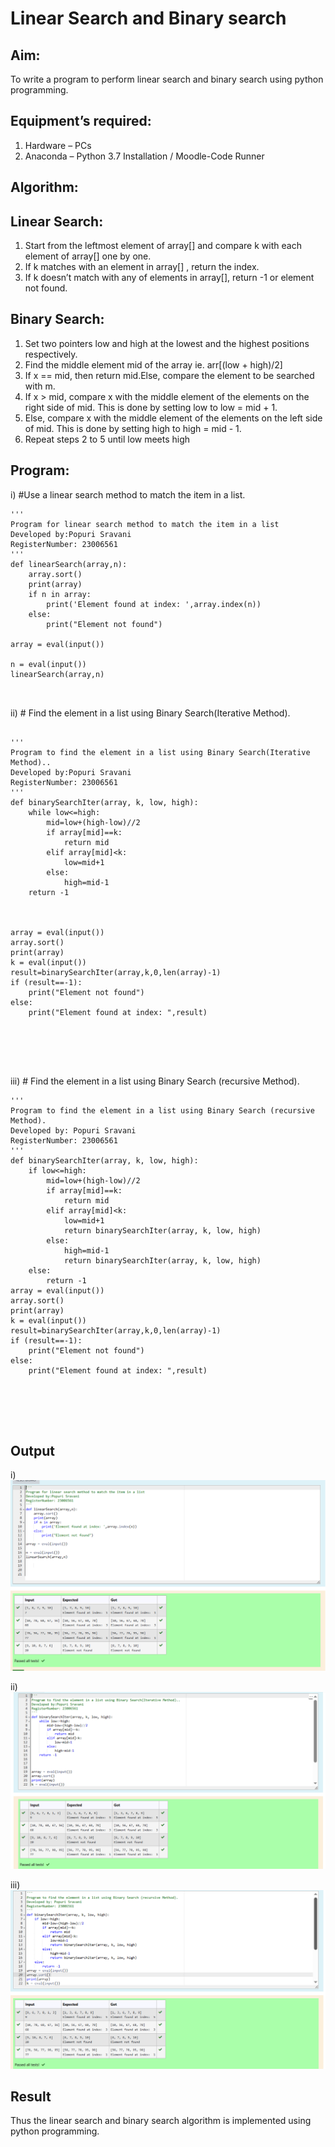 # Linear Search and Binary search
## Aim:
To write a program to perform linear search and binary search using python programming.

## Equipment’s required:
1.	Hardware – PCs
2.	Anaconda – Python 3.7 Installation / Moodle-Code Runner

## Algorithm:

## Linear Search:

1.	Start from the leftmost element of array[] and compare k with each element of array[] one by one.
2.	If k matches with an element in array[] , return the index.
3.	If k doesn’t match with any of elements in array[], return -1 or element not found.


## Binary Search:

1.	Set two pointers low and high at the lowest and the highest positions respectively.
2.	Find the middle element mid of the array ie. arr[(low + high)/2]
3.	If x == mid, then return mid.Else, compare the element to be searched with m.
4.	If x > mid, compare x with the middle element of the elements on the right side of mid. This is done by setting low to low = mid + 1.
5.	Else, compare x with the middle element of the elements on the left side of mid. This is done by setting high to high = mid - 1.
6.	Repeat steps 2 to 5 until low meets high


## Program:

i)	#Use a linear search method to match the item in a list.

```
''' 
Program for linear search method to match the item in a list
Developed by:Popuri Sravani
RegisterNumber: 23006561
'''
def linearSearch(array,n):
    array.sort()
    print(array)
    if n in array:
        print('Element found at index: ',array.index(n))
    else:
        print("Element not found")
        
array = eval(input())

n = eval(input())
linearSearch(array,n)



```
ii)	# Find the element in a list using Binary Search(Iterative Method).
```

''' 
Program to find the element in a list using Binary Search(Iterative Method)..
Developed by:Popuri Sravani
RegisterNumber: 23006561
'''
def binarySearchIter(array, k, low, high):
    while low<=high:
        mid=low+(high-low)//2
        if array[mid]==k:
            return mid
        elif array[mid]<k:
            low=mid+1
        else:
            high=mid-1
    return -1
    
    
    
array = eval(input())
array.sort()
print(array)
k = eval(input())
result=binarySearchIter(array,k,0,len(array)-1)
if (result==-1):
    print("Element not found")
else:
    print("Element found at index: ",result)
    





```
iii)	# Find the element in a list using Binary Search (recursive Method).
```
''' 
Program to find the element in a list using Binary Search (recursive Method).
Developed by: Popuri Sravani
RegisterNumber: 23006561
'''
def binarySearchIter(array, k, low, high):
    if low<=high:
        mid=low+(high-low)//2
        if array[mid]==k:
            return mid
        elif array[mid]<k:
            low=mid+1
            return binarySearchIter(array, k, low, high)
        else:
            high=mid-1
            return binarySearchIter(array, k, low, high)
    else:
        return -1
array = eval(input())
array.sort()
print(array)
k = eval(input())
result=binarySearchIter(array,k,0,len(array)-1)
if (result==-1):
    print("Element not found")
else:
    print("Element found at index: ",result)
    
            
    
    
    
```
## Output
i)
![Alt text](<2023-07-24 (15).png>)



ii)
![Alt text](<2023-07-24 (14).png>)



iii)
![Alt text](<2023-07-24 (13).png>)






## Result
Thus the linear search and binary search algorithm is implemented using python programming.